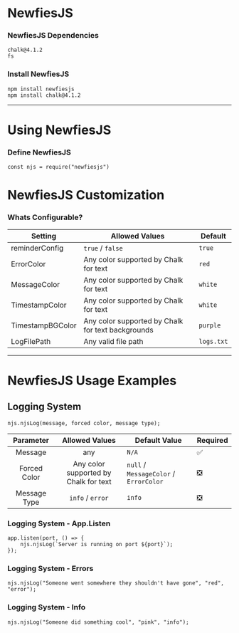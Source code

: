 # NewfiesJS

### NewfiesJS Dependencies
	 
	chalk@4.1.2
	fs

### Install NewfiesJS

    npm install newfiesjs
	npm install chalk@4.1.2

<hr>

# Using NewfiesJS

### Define NewfiesJS
	
	const njs = require("newfiesjs")

# NewfiesJS Customization

### Whats Configurable?

| Setting         | Allowed Values                                   | Default      |
|-----------------|--------------------------------------------------|--------------|
| reminderConfig  | `true` / `false`                                 | `true`       |
| ErrorColor      | Any color supported by Chalk for text            | `red`        |
| MessageColor    | Any color supported by Chalk for text            | `white`      |
| TimestampColor  | Any color supported by Chalk for text            | `white`      |
| TimestampBGColor| Any color supported by Chalk for text backgrounds| `purple`     |
| LogFilePath     | Any valid file path                              | `logs.txt`   |

<hr>

# NewfiesJS Usage Examples

## Logging System

	njs.njsLog(message, forced color, message type);

|   Parameter  |             Allowed Values            | Default Value                                 | Required |
|:------------:|:-------------------------------------:|-----------------------------------------------|----------|
|    Message   |                  any                  | ``N/A``                                       | ✅        |
| Forced Color | Any color supported by Chalk for text | ``null`` / ``MessageColor`` / ``ErrorColor``  | ❎        |
| Message Type | ``info`` / ``error``                  | ``info``                                      | ❎        |


### Logging System - App.Listen

	app.listen(port, () => {
    	njs.njsLog(`Server is running on port ${port}`);
	});

### Logging System - Errors

	njs.njsLog("Someone went somewhere they shouldn't have gone", "red", "error");

### Logging System - Info

	njs.njsLog("Someone did something cool", "pink", "info");